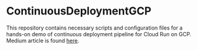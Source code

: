 # ContinuousDeploymentGCP
This repository contains necessary scripts and configuration files for a hands-on demo of continuous deployment pipeline for Cloud Run on GCP.<br>
Medium article is found [here](https://medium.com/@konstantin.iakovlev/a-hands-on-tutorial-to-continuous-deployment-with-cloud-build-on-google-cloud-8ae2701f12c6). 
